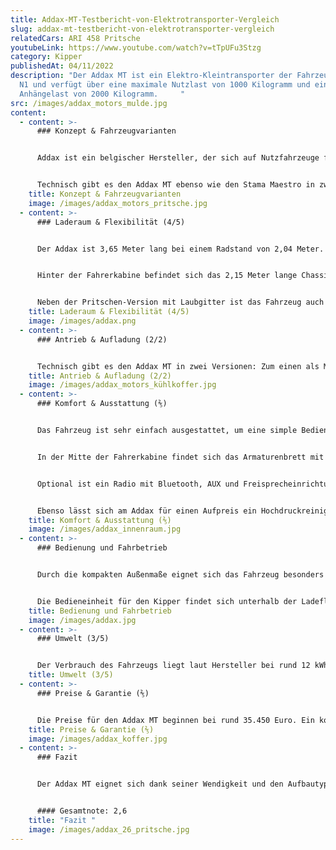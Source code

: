 ```yaml
---
title: Addax-MT-Testbericht-von-Elektrotransporter-Vergleich
slug: addax-mt-testbericht-von-elektrotransporter-vergleich
relatedCars: ARI 458 Pritsche
youtubeLink: https://www.youtube.com/watch?v=tTpUFu3Stzg
category: Kipper
publishedAt: 04/11/2022
description: "Der Addax MT ist ein Elektro-Kleintransporter der Fahrzeugklasse
  N1 und verfügt über eine maximale Nutzlast von 1000 Kilogramm und eine
  Anhängelast von 2000 Kilogramm.     "
src: /images/addax_motors_mulde.jpg
content:
  - content: >-
      ### Konzept & Fahrzeugvarianten


      Addax ist ein belgischer Hersteller, der sich auf Nutzfahrzeuge für Unternehmen und Gemeinden spezialisiert hat. Der Addax MT ist mit einer offenen sowie einer geschlossenen Frachtbox verfügbar, welche entweder mit klappbaren Seitenwänden oder mit einem hohen Gitteraufbau versehen ist. Des Weiteren sind auch Aufbauten wie Pritsche, Kipper, Koffer, Kühlkoffer sowie kippbarer Container erhältlich. Das Fahrzeug ist baugleich zum Stama Maestro des dänischen Anbieters GMR.


      Technisch gibt es den Addax MT ebenso wie den Stama Maestro in zwei Getriebeversionen.
    title: Konzept & Fahrzeugvarianten
    image: /images/addax_motors_pritsche.jpg
  - content: >-
      ### Laderaum & Flexibilität (4/5)


      Der Addax ist 3,65 Meter lang bei einem Radstand von 2,04 Meter. Die Breite des Fahrzeuges beträgt 1,50 Meter, womit es auch für engere Parkanlagen geeignet ist. Ohne Warnleuchte hat die Kabine Höhe von 1,99 Meter, welches auch bei hohem Gitteraufbau die Gesamthöhe des Fahrzeugs ist.


      Hinter der Fahrerkabine befindet sich das 2,15 Meter lange Chassis, welches mit den verschiedenen Aufbauten ausgestattet werden kann. Außerdem kann der Kunde wählen, ob die Pritsche über klappbare, flache Seitenwände oder über hohe Gitterwände verfügen soll. Ersteres ist für den Transport von Gütern und Arbeitsgeräten praktisch, während zweiteres ideal als Laubgitter ist. Genaue Angaben über die Ladefläche gibt es vom Hersteller nicht. Diese dürfte aber angesichts der Maße bei rund 3 m² liegen. Die Nutzlast liegt bei 565-2000 Kilogramm je nach Konfiguration. 


      Neben der Pritschen-Version mit Laubgitter ist das Fahrzeug auch als Kipper, Koffer, kippbarer Container, Kühlwagen oder auch als blankes Fahrgestell verfügbar. Das Fahrzeug ist außerdem auch als kurzer Heckkipper mit seitlich abklappbaren Bordwänden verfügbar.  Der Raum zwischen Fahrerkabine und Ladefläche wird hier durch eine praktische Werkzeugbox ergänzt.
    title: Laderaum & Flexibilität (4/5)
    image: /images/addax.png
  - content: >-
      ### Antrieb & Aufladung (2/2)


      Technisch gibt es den Addax MT in zwei Versionen: Zum einen als MT10 mit 48 Volt-Motor und einer Leistung von 8kW. Dieses Modell ist mit einem Lithium-Ionen-Akku mit 10,2 kWh ausgestattet und erreicht eine Höchstgeschwindigkeit von 58 Km/h. Laut Hersteller soll diese Variante eine Reichweite von 80 Kilometer erreichen. Als MT15 wird der Elektrotransporter von einem 72 Volt-Motor angetrieben, der 12 KW leistet. In dieser Variante übernimmt ebenfalls ein LiFePO4-Akku die Arbeit. Die Kapazität liegt hier aber bei 14,4 kWh, wodurch die Reichweite des Addax auf 132 Kilometer (WLTP) steigen soll. Auch die Höchstgeschwindigkeit liegt hier mit 70 Km/h über der des MT10. Leider liegen jedoch keine Angaben darüber vor, wie lange eine Vollladung des jeweiligen Akkus benötigt.
    title: Antrieb & Aufladung (2/2)
    image: /images/addax_motors_kühlkoffer.jpg
  - content: >-
      ### Komfort & Ausstattung (⅖)


      Das Fahrzeug ist sehr einfach ausgestattet, um eine simple Bedienung zu garantieren und den Akku nicht unnötig zu belasten. Die Ausstattungsliste setzt auf nützliche Helfer wie eine Servolenkung (optional) für einfaches Handling, eine Anhängerkupplung (ebenfalls optional) oder eine serienmäßige Scheibenwaschanlage für die Frontscheibe. Für den Einsatz in der kalten Jahreszeit lohnt es sich, den Aufpreis für eine Heizung und einen Satz Winterreifen zu zahlen. 


      In der Mitte der Fahrerkabine findet sich das Armaturenbrett mit Bedienfelder in der Mitte wie beispielsweise Fahrmodi-Schalter oder Berganfahrassistent. Darüber ist das Kontrolldisplay mit Kilometeranzeige, Betriebsstundenzähler und Batterieladeanzeige. 


      Optional ist ein Radio mit Bluetooth, AUX und Freisprecheinrichtung sowie eine Rückfahrkamera verfügbar. Unter der Ladefläche kann das Fahrzeugchassis mit zwei Boxen ausgestattet werden. In diesen findet beispielsweise ein Ladegerät mit 220 Volt Stecker, ein Dieseltank für die Webasto Heizung oder ein Wassertank für die Wisch/Wasch-Anlage Platz. In den Boxen kann jedoch auch zusätzliches Werkzeug verstaut werden.


      Ebenso lässt sich am Addax für einen Aufpreis ein Hochdruckreiniger,ein Bewässerungskit oder ein Laubsauger (Eliet TL 450 Pro 9 HP) integrieren.
    title: Komfort & Ausstattung (⅖)
    image: /images/addax_innenraum.jpg
  - content: >-
      ### Bedienung und Fahrbetrieb


      Durch die kompakten Außenmaße eignet sich das Fahrzeug besonders  für schmale Wege in Grünanlagen oder Parks. Mit einem Wendekreis von 4,5 Metern lässt sich das Fahrzeug stets bequem wenden. Die Große Frontscheibe bringt dabei eine gute Verkehrsübersicht. 


      Die Bedieneinheit für den Kipper findet sich unterhalb der Ladefläche und kann über einen Schlüssel gestartet werden.
    title: Bedienung und Fahrbetrieb
    image: /images/addax.jpg
  - content: >-
      ### Umwelt (3/5)


      Der Verbrauch des Fahrzeugs liegt laut Hersteller bei rund 12 kWh. Bei angenommenen 30 Cent pro Kilowattstunde kosten 100 Kilometer Fahrt 3,60 €.
    title: Umwelt (3/5)
  - content: >-
      ### Preise & Garantie (⅖)


      Die Preise für den Addax MT beginnen bei rund 35.450 Euro. Ein konkretes Angebot für ein spezielles Modell können Interessenten auf Anfrage beim Unternehmen erhalten. Im Preis enthalten ist das Akkupaket, auf welches der Hersteller eine Gewährleistung von 5 Jahren gibt. Auf das Fahrzeug gibt der Hersteller eine Garantie von 2 Jahren.
    title: Preise & Garantie (⅖)
    image: /images/addax_koffer.jpg
  - content: >-
      ### Fazit


      Der Addax MT eignet sich dank seiner Wendigkeit und den Aufbautypen besonders für Landschaftsbaubetriebe und Kommunen zur Pflege von Grünanlagen und Parks, aber auch als Baustellenfahrzeug oder für den Betrieb in Werkshallen. Während die Ausstattung sehr minimal ist, punktet der Addax mit seiner Wendigkeit und den vielen Aufbauvarianten.


      #### Gesamtnote: 2,6
    title: "Fazit "
    image: /images/addax_26_pritsche.jpg
---
```

